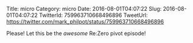Title: micro
Category: micro
Date: 2016-08-01T04:07:22
Slug: 2016-08-01T04:07:22
TwitterId: 759963710668496896
TweetUrl: https://twitter.com/mark_philpot/status/759963710668496896

Please! Let this be the *awesome* Re:Zero pivot episode!